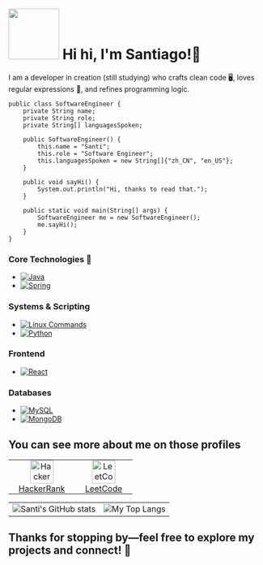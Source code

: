 # <img src="https://media0.giphy.com/media/v1.Y2lkPTc5MGI3NjExcjcxMmo1eHRuaTg3czZ2NTRuY2RxM2czNGl1bng3MTM2NTBwaXV5aiZlcD12MV9pbnRlcm5hbF9naWZfYnlfaWQmY3Q9cw/lP8xu5t2DLGG045H8F/giphy.gif" width="100"> Hi hi, I'm Santiago!👋

I am a developer in creation (still studying) who crafts clean code 🖥️, loves regular expressions 🧩, and refines programming logic.

```
public class SoftwareEngineer {
    private String name;
    private String role;
    private String[] languagesSpoken;

    public SoftwareEngineer() {
        this.name = "Santi";
        this.role = "Software Engineer";
        this.languagesSpoken = new String[]{"zh_CN", "en_US"};
    }

    public void sayHi() {
        System.out.println("Hi, thanks to read that.");
    }

    public static void main(String[] args) {
        SoftwareEngineer me = new SoftwareEngineer();
        me.sayHi();
    }
}
```
### Core Technologies 👑
- [![Java](https://img.shields.io/badge/Java-%23ED8B00.svg?style=for-the-badge&logo=java&logoColor=white)](https://www.java.com)
- [![Spring](https://img.shields.io/badge/Spring-%236DB33F.svg?style=for-the-badge&logo=spring&logoColor=white)](https://spring.io)

### Systems & Scripting
- [![Linux Commands](https://img.shields.io/badge/Linux%20Commands-000000.svg?style=for-the-badge&logo=linux&logoColor=white)](https://www.linux.org)
- [![Python](https://img.shields.io/badge/Python-%233776AB.svg?style=for-the-badge&logo=python&logoColor=white)](https://www.python.org)

### Frontend
- [![React](https://img.shields.io/badge/React-%2320232a.svg?style=for-the-badge&logo=react&logoColor=%2361DAFB)](https://reactjs.org)

### Databases
- [![MySQL](https://img.shields.io/badge/MySQL-%234479A1.svg?style=for-the-badge&logo=mysql&logoColor=white)](https://www.mysql.com)
- [![MongoDB](https://img.shields.io/badge/MongoDB-%234ea94b.svg?style=for-the-badge&logo=mongodb&logoColor=white)](https://www.mongodb.com)


## You can see more about me on those profiles
<div align="center">
  <table>
    <tr>
      <td align="center" style="padding: 0 20px;">
        <a href="https://www.hackerrank.com/profile/santieltroll_201">
          <img src="https://upload.wikimedia.org/wikipedia/commons/6/65/HackerRank_logo.png" alt="HackerRank" width="46">
          <br>
          HackerRank
        </a>
      </td>
      <td align="center" style="padding: 0 20px;">
        <a href="https://leetcode.com/u/Ssnati/">
          <img src="https://upload.wikimedia.org/wikipedia/commons/1/19/LeetCode_logo_black.png" alt="LeetCode" width="46">
          <br>
          LeetCode
        </a>
      </td>
    </tr>
  </table>
</div>


<div align="center">
  <table>
    <tr>
      <td>
        <img src="https://github-readme-stats.vercel.app/api?username=ssnati&show_icons=true&theme=tokyonight" alt="Santi's GitHub stats">
      </td>
      <td>
        <img src="https://github-readme-stats.vercel.app/api/top-langs/?username=ssnati&layout=compact&theme=radical" alt="My Top Langs">
      </td>
    </tr>
  </table>
</div>

## <strong>Thanks for stopping by—feel free to explore my projects and connect! 🌟 </strong>
